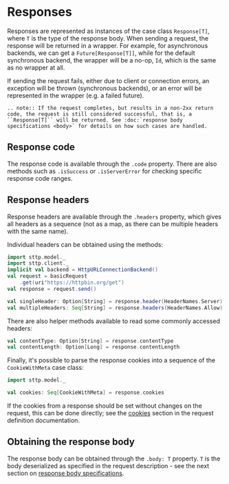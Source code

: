 # Responses

Responses are represented as instances of the case class `Response[T]`, where `T` is the type of the response body. When sending a request, the response will be returned in a wrapper. For example, for asynchronous backends, we can get a `Future[Response[T]]`, while for the default synchronous backend, the wrapper will be a no-op, `Id`, which is the same as no wrapper at all.

If sending the request fails, either due to client or connection errors, an exception will be thrown (synchronous backends), or an error will be represented in the wrapper (e.g. a failed future).

```eval_rst
.. note:: If the request completes, but results in a non-2xx return code, the request is still considered successful, that is, a ``Response[T]`` will be returned. See :doc:`response body specifications <body>` for details on how such cases are handled.
```

## Response code

The response code is available through the `.code` property. There are also methods such as `.isSuccess` or `.isServerError` for checking specific response code ranges.

## Response headers

Response headers are available through the `.headers` property, which gives all headers as a sequence (not as a map, as there can be multiple headers with the same name).

Individual headers can be obtained using the methods:

```scala
import sttp.model._
import sttp.client._
implicit val backend = HttpURLConnectionBackend()
val request = basicRequest
    .get(uri"https://httpbin.org/get")
val response = request.send()

val singleHeader: Option[String] = response.header(HeaderNames.Server)
val multipleHeaders: Seq[String] = response.headers(HeaderNames.Allow)
```

There are also helper methods available to read some commonly accessed headers:

```scala
val contentType: Option[String] = response.contentType
val contentLength: Option[Long] = response.contentLength
```

Finally, it's possible to parse the response cookies into a sequence of the `CookieWithMeta` case class:

```scala
import sttp.model._

val cookies: Seq[CookieWithMeta] = response.cookies
```        

If the cookies from a response should be set without changes on the request, this can be done directly; see the [cookies](../requests/cookies.md) section in the request definition documentation.

## Obtaining the response body

The response body can be obtained through the `.body: T` property. `T` is the body deserialized as specified in the request description - see
the next section on [response body specifications](body.md).
